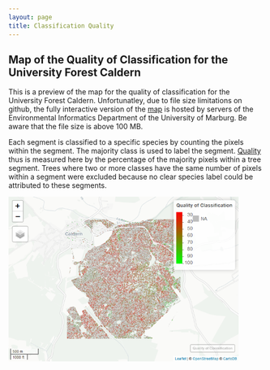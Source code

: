 ```yaml
---
layout: page
title: Classification Quality
---
```



Map of the Quality of Classification for the University Forest Caldern
----------------------------------------------------------

This is a preview of the map for the quality of classification for the University Forest Caldern. Unfortunatley, due to
file size limitations on github, the fully interactive version of the
[map](http://seminar.environmentalinformatics-marburg.de/Seminar_RS/quality.html)
is hosted by servers of the Environmental Informatics Department of the
University of Marburg. Be aware that the file size is above 100 MB.

Each segment is classified to a specific species by counting the pixels
within the segment. The majority class is used to label the segment.
[Quality](https://github.com/goergen95/mof_caldern/blob/master/src/011_structure_values.R#L62)
thus is measured here by the percentage of the majority pixels within a
tree segment. Trees where two or more classes have the same number of
pixels within a segment were excluded because no clear species label
could be attributed to these segments.

<img src="quality_files/figure-markdown_strict/unnamed-chunk-1-1.png" class="image" alt="Map Preview" title="Map Preview" width = "90%"/>


